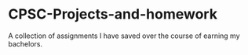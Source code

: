 # CPSC-Projects-and-homework
A collection of assignments I have saved over the course of earning my bachelors.
